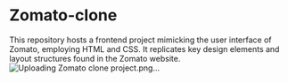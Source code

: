 # Zomato-clone
This repository hosts a frontend project mimicking the user interface of Zomato, employing HTML and CSS. It replicates key design elements and layout structures found in the Zomato website.
![Uploading Zomato clone project.png…]()
